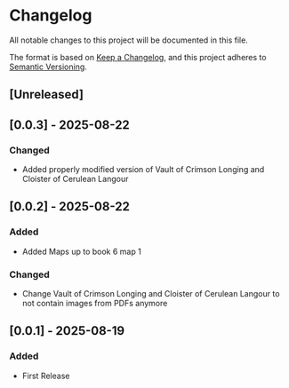 # Changelog
All notable changes to this project will be documented in this file.

The format is based on [Keep a Changelog](https://keepachangelog.com/en/1.0.0/),
and this project adheres to [Semantic Versioning](https://semver.org/spec/v2.0.0.html).

## [Unreleased]

## [0.0.3] - 2025-08-22

### Changed

* Added properly modified version of Vault of Crimson Longing and Cloister of Cerulean Langour 

## [0.0.2] - 2025-08-22

### Added

* Added Maps up to book 6 map 1

### Changed

* Change Vault of Crimson Longing and Cloister of Cerulean Langour to not contain images from PDFs anymore

## [0.0.1] - 2025-08-19

### Added

* First Release
